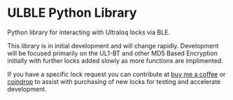 # ULBLE Python Library
Python library for interacting with Ultraloq locks via BLE.

This library is in initial development and will change rapidly. Development will be focused primarily on the UL1-BT and other MD5 Based Encryption initially with further locks added slowly as more functions are implimented.

If you have a specific lock request you can contribute at [buy me a coffee](https://www.buymeacoffee.com/maeneak) or [coindrop](https://coindrop.to/maeneak) to assist with purchasing of new locks for testing and accelerate development.

